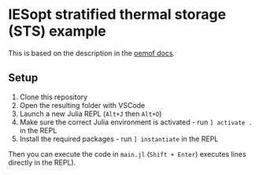 # IESopt stratified thermal storage (STS) example

This is based on the description in the [oemof docs](https://oemof-thermal.readthedocs.io/en/latest/stratified_thermal_storage.html).

## Setup

1. Clone this repository
2. Open the resulting folder with VSCode
3. Launch a new Julia REPL (`Alt+J` then `Alt+O`)
4. Make sure the correct Julia environment is activated - run `] activate .` in the REPL
5. Install the required packages - run `] instantiate` in the REPL

Then you can execute the code in `main.jl` (`Shift + Enter`) executes lines directly in the REPL).
